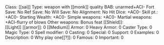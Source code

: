 Class: [[sai]]
Type:  weapon with [[monk]] quality
BAB:  unarmed+ACI-
Fort Save: No
Ref Save: No
Will Save: No
Alignment: No
Hit Dice: +AC0-
Skill pt.: +AC0-
Starting Wealth: +AC0-
Simple weapons: +AC0-
Martial weapons: +ACI-flurry of blows
Other weapons:  Bonus feat
[[Shield]]:  
[[Light]] [[armor]]: 0
[[Medium]] Armor: 0
Heavy Armor: 0
Caster Type: 0
Magic Type: 0
Spell modifier: 0
Casting: 0
Special: 0
Support: 0
Examples: 0
Description: 0
Why play one[[?]]: 0
Famous: 0
Important: 0
